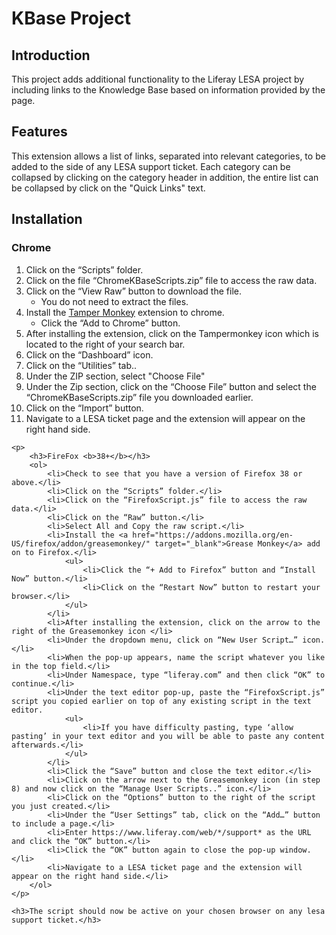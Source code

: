 <h1>KBase Project</h1>

<h2>Introduction</h2>
<p>
	This project adds additional functionality to the Liferay LESA project by including links to the Knowledge Base based on information provided by the page.
</p>

<p>
	<h2>Features</h2>
	<p>This extension allows a list of links, separated into relevant categories, to be added to the side of any LESA support ticket. Each category can be collapsed by clicking on the category header in addition, the entire list can be collapsed by click on the "Quick Links" text.</p>
<p>

<p>
	<h2>Installation</h2>
	<p>
		<h3>Chrome</h3> 
		<ol>
			<li>Click on the “Scripts” folder.</li>
			<li>Click on the file “ChromeKBaseScripts.zip” file to access the raw data.</li>
			<li>Click on the “View Raw” button to download the file.<ul><li>You do not need to extract the files.</li></ul></li>
			<li>Install the <a href="https://chrome.google.com/webstore/detail/tampermonkey/dhdgffkkebhmkfjojejmpbldmpobfkfo?hl=en" target="_blank">Tamper Monkey</a> extension to chrome.
				<ul>
					<li>Click the “Add to Chrome” button.</li>
				</ul>
			</li>
			<li>After installing the extension, click on the Tampermonkey icon which is located to the right of your search bar. </li>
			<li>Click on the “Dashboard” icon.
			<li>Click on the “Utilities” tab..</li>
			<li>Under the ZIP section, select "Choose File"</li>
			<li>Under the Zip section, click on the “Choose File” button and select the “ChromeKBaseScripts.zip” file you downloaded earlier.</li>
			<li>Click on the “Import” button.</li>
			<li>Navigate to a LESA ticket page and the extension will appear on the right hand side.</li>
		</ol>
	</p>

	<p>
		<h3>FireFox <b>38+</b></h3>
		<ol>
			<li>Check to see that you have a version of Firefox 38 or above.</li>
			<li>Click on the “Scripts” folder.</li>
			<li>Click on the “FirefoxScript.js” file to access the raw data.</li>
			<li>Click on the “Raw” button.</li>
			<li>Select All and Copy the raw script.</li>
			<li>Install the <a href="https://addons.mozilla.org/en-US/firefox/addon/greasemonkey/" target="_blank">Grease Monkey</a> add on to Firefox.</li>
				<ul>
					<li>Click the “+ Add to Firefox” button and “Install Now” button.</li>
					<li>Click on the “Restart Now” button to restart your browser.</li>
				</ul>
			</li>
			<li>After installing the extension, click on the arrow to the right of the Greasemonkey icon </li>
			<li>Under the dropdown menu, click on “New User Script…” icon.</li>
			<li>When the pop-up appears, name the script whatever you like in the top field.</li>
			<li>Under Namespace, type “liferay.com” and then click “OK” to continue.</li>
			<li>Under the text editor pop-up, paste the “FirefoxScript.js” script you copied earlier on top of any existing script in the text editor.
				<ul>
					<li>If you have difficulty pasting, type ‘allow pasting’ in your text editor and you will be able to paste any content afterwards.</li>
				</ul>
			</li>
			<li>Click the “Save” button and close the text editor.</li>
			<li>Click on the arrow next to the Greasemonkey icon (in step 8) and now click on the “Manage User Scripts..” icon.</li>
			<li>Click on the “Options” button to the right of the script you just created.</li>
			<li>Under the “User Settings” tab, click on the “Add…” button to include a page.</li>
			<li>Enter https://www.liferay.com/web/*/support* as the URL and click the “OK” button.</li>
			<li>Click the “OK” button again to close the pop-up window.</li>
			<li>Navigate to a LESA ticket page and the extension will appear on the right hand side.</li>
		</ol>
	</p>

	<h3>The script should now be active on your chosen browser on any lesa support ticket.</h3>
</p>

